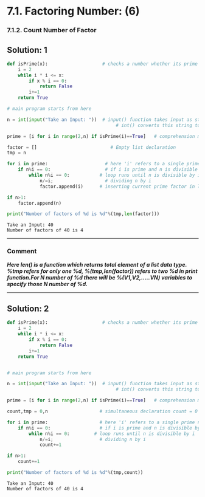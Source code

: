 
# 7.1. Factoring Number: (6)


### 7.1.2. Count Number of Factor

**Solution: 1**
-------------


```python
def isPrime(x):                    # checks a number whether its prime or not
    i = 2
    while i * i <= x:
        if x % i == 0:
            return False
        i+=1
    return True

# main program starts from here

n = int(input("Take an Input: "))  # input() function takes input as string.
                                        # int() converts this string to integer type

prime = [i for i in range(2,n) if isPrime(i)==True]   # comprehension method. Discussed detailed in comment section

factor = []                           # Empty list declaration
tmp = n

for i in prime:                     # here 'i' refers to a single prime number in 'prime' list
    if n%i == 0:                    # if i is prime and n is divisible by i
        while n%i == 0:           # loop runs until n is divisible by i
            n/=i;                   # dividing n by i
            factor.append(i)      # inserting current prime factor in list

if n>1:
    factor.append(n)

print("Number of factors of %d is %d"%(tmp,len(factor)))    

```

    Take an Input: 40
    Number of factors of 40 is 4
    

------------------------
### Comment

***Here len() is a function which returns total element of a list data type.
%tmp refers for only one %d, %(tmp,len(factor)) refers to two %d in print function.For N number of %d there will be %(V1,V2,.....VN) variables to specify those N number of %d.***

--------------------------

**Solution: 2**
-----------


```python
def isPrime(x):                    # checks a number whether its prime or not
    i = 2
    while i * i <= x:
        if x % i == 0:
            return False
        i+=1
    return True


# main program starts from here

n = int(input("Take an Input: "))  # input() function takes input as string.
                                        # int() converts this string to integer type

prime = [i for i in range(2,n) if isPrime(i)==True]   # comprehension method. Discussed detailed in comment section

count,tmp = 0,n                   # simultaneous declaration count = 0 and tmp = n

for i in prime:                   # here 'i' refers to a single prime number in 'prime' list
    if n%i == 0:                  # if i is prime and n is divisible by i
        while n%i == 0:         # loop runs until n is divisible by i
            n/=i;                 # dividing n by i
            count+=1      

if n>1:
    count+=1

print("Number of factors of %d is %d"%(tmp,count))

```

    Take an Input: 40
    Number of factors of 40 is 4
    
